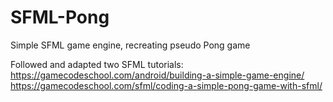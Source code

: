 # SFML-Pong

Simple SFML game engine, recreating pseudo Pong game

Followed and adapted two SFML tutorials:
https://gamecodeschool.com/android/building-a-simple-game-engine/
https://gamecodeschool.com/sfml/coding-a-simple-pong-game-with-sfml/

